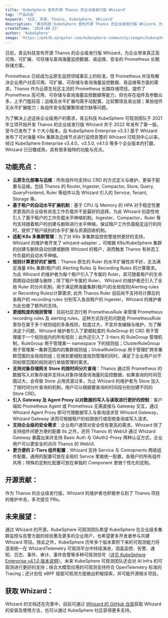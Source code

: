 ```yaml
---
title: 'KubeSphere 宣布开源 Thanos 的企业级发行版 Whizard'
tag: '产品动态'
keyword: '社区, 开源, Thanos, KubeSphere, Whizard'
description: '青云科技 KubeSphere 宣布开源 Thanos 的企业级发行版 Whizard，为企业带来真正高可用、可扩展、易运维的 Prometheus 长期存储方案。'
createTime: '2024-08-22'
author: 'KubeSphere'
image: 'https://pek3b.qingstor.com/kubesphere-community/images/kubesphere-whizared-20240822.png'
---
```


日前，青云科技宣布开源 Thanos 的企业级发行版 Whizard，为企业带来真正高可用、可扩展、可存储与查询海量监控数据、易运维、安全的 Prometheus 长期存储方案。

Prometheus 已经成为云原生监控领域事实上的标准，但 Prometheus 并没有解决企业用户对高可用、可扩展、可存储与查询海量监控数据、易运维等方面的需求。Thanos 作为云原生社区主流的 Prometheus 长期存储项目，提供了 Prometheus 高可用、可存储与查询海量监控数据等能力，但也存在组件及参数众多，上手门槛较高；运维及水平扩展均需手动配置，比较繁琐且易出错；某些组件无水平扩展能力；各组件安全配置繁琐或欠缺等问题。

为了解决上述这些企业级用户的需求，青云科技 KubeSphere 可观测团队于 2021 年立项开始开发 Thanos 的企业级发行版 Whizard 并于 2022 年发布了第一版，至今已发布了 8 个大小版本。自 KubeSphere Enterprise v3.3.1 基于 Whizard 发布了可对海量 K8s 集群及边缘节点进行监控告警的 Whizard 可观测中心以来，经过 KubeSphere Enterprise v3.4.0，v3.5.0, v4.1.0 等多个企业版本的打磨，Whizard 已日臻成熟，具有很多独特的功能与亮点。

## 功能亮点：

- **云原生化部署与运维**：所有组件均支持以 CRD 的方式定义与维护，更易于配置与运维。包括 Thanos 的 Router, Ingester, Compactor, Store, Query, QueryFrontend, Ruler 等组件以及 Whizard 引入的 Service, Tenant, Storage 等。
- **基于租户的自动水平扩展机制**：基于 CPU 与 Memory 的 HPA 对于稳定性要求更高的企业级有状态工作负载并不是最好的选择，为此 Whizard 创造性地引入了基于租户的工作负载水平伸缩机制。Ingester，Compactor，Ruler 等均支持随着租户的创建与删除进行水平伸缩，保证租户工作负载稳定运行的同时，提供了租户级别的水平扩展与资源回收机制。
- **适配 K8s 多集群管理**：为了对 K8s 多集群监控告警提供更好的支持，Whizard 的维护者开发了 whizard-adapter ，可根据 K8s/KubeSphere 集群的创建与删除自动创建或删除 Whizard 的租户，进而触发 Thanos 有状态工作负载的自动水平伸缩。
- **规则计算更好的扩展性**：Thanos 原生的 Ruler 的水平扩展性并不好，无法满足海量 K8s 集群(租户)的 Alerting Rules 与 Recording Rules 的计算需求。为此 Whizard 的维护者为每个租户引入了专属的 Ruler，其可随着租户的生命周期自动创建与删除；除了租户专属的 Ruler， Whizard 的维护者还引入了全局 Ruler 的分片机制，用于满足跨海量集群(租户)的全局规则(Alerting rules or Recording Rules)计算需求; 此外 Thanos Ruler 目前尚不支持将计算后的各租户的 recording rules 分别写入各自租户的 Ingester，Whizard 的维护者为此也做了额外的支持。
- **更细粒度的规则管理**：目前社区流行用 PrometheusRule 来管理 Prometheus recording rules 及 alerting rules，这种方式存在的问题是 PrometheusRule 里存在属于多个规则组的多条规则，粒度过大，不宜并发编辑与维护。为了解决这个问题，Whizard 维护者引入了更细粒度的 RuleGroup 的 CRD 用于管理属于一个规则组内的所有规则；此外还引入了 3-tiers 的 RuleGroup 管理机制，RuleGroup 用于管理某一 namespace 下的规则组；ClusterRuleGroup 用于管理某一集群范围内的集群规则组；GlobalRuleGroup 用于管理扩跨多集群范围的全局规则组；在做到更细粒度规则管理的同时，满足了企业用户对不同权限范围的规则进行单独管理的需求。
- **支持对象存储网关 Store 的按时间分片查询**：Thanos 通过将 Prometheus 的数据写入对象存储并支持从对象存储查询海量的监控数据，如果查询的时间范围过大，会导致 Store 占用资源过多，为止 Whizard 的维护者为 Store 加入了按时间分片查询的机制，用户可以根据要查询的时间段分别创建不同的 Store CRD。
- **引入 Gateway 及 Agent Proxy 以对数据的写入与读取进行更好的控制**：客户端如 Prometheus Agent 或 Prometheus 无需直接与 Gateway 交互，通过 Whizard Agent Proxy 即可代理数据写入与查询请求至 Whizard Gateway，Whizard Gateway 进而可根据租户的权限放行或拒绝查询或写入请求。
- **支持企业级的安全需求**：企业用户通常对安全性有更高的需求。Whizard 除了支持组件间更方便的配置 tls 之外，还将 Thanos 的 WebUI 通过 Whizard Gateway 暴露出来并支持 Basic Auth 与 OAuth2-Proxy 两种认证方式，企业用户可以更安全的访问 Thanos 的 WebUI.
- **更方便的 2-Tiers 组件配置**：Whizard 支持 Service 与 Comopnents 两级组件配置，通用的配置可放在全局的 Servce 里做统一配置，各租户的所有组件共用；特殊的定制化配置可放在单独的 Component 里做个性化的定制。

## 开源贡献：

作为 Thanos 的企业级发行版，Whizard 的维护者也积极参与到了 Thanos 项目的维护中去，多次提交 PRs。

## 未来展望：

通过 Whizard 的开源，KubeSphere 可观测团队希望 KubeSphere 在企业级多集群监控与告警方面的经验惠及更多的企业用户，也希望更多开发者参与共建 Whizard 项目。除此之外，KubeSphere 历年多个版本累积下来的可观测能力将逐渐统一在 WhizardTelemetry 可观测平台中持续演进，涵盖监控、告警、通知、日志、事件、审计、事件告警等多种可观测信号（[详见 KubeSphere Enterprise v4.1.0 版本说明](https://kubesphere.cloud/docs/kse/release-notes/v4.1.0#%E5%8F%AF%E8%A7%82%E6%B5%8B%E6%80%A7)）。未来 KubeSphere 可观测团队还会对 AI Infra 的可观测进行更好的支持；结合大模型应用的可观测支持符合 OpenTelemetry 标准的 Tracing；还计划在 eBPF 赋能可观测方面做出积极探索，并可能开源相关项目。

## 获取 Whizard：

Whizard 的文档还在完善中，目前可通过 [Whizard 的 GitHub 仓库](https://github.com/WhizardTelemetry/whizard)获取 Whizard 的安装及使用方法，也可以通过 KubeSphere 社区获得更多支持。
